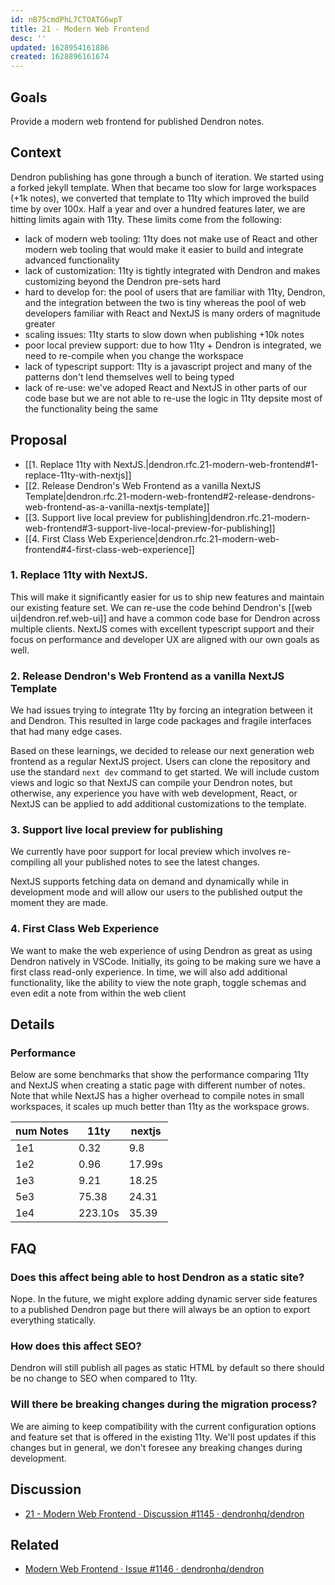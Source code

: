 ```yaml
---
id: nB75cmdPhL7CTOATG6wpT
title: 21 - Modern Web Frontend
desc: ''
updated: 1628954161886
created: 1628896161674
---
```


## Goals

Provide a modern web frontend for published Dendron notes. 

## Context

Dendron publishing has gone through a bunch of iteration. We started using a forked jekyll template. When that became too slow for large workspaces (+1k notes), we converted that template to 11ty which improved the build time by over 100x. Half a year and over a hundred features later, we are hitting limits again with 11ty. These limits come from the following: 

- lack of modern web tooling: 11ty does not make use of React and other modern web tooling that would make it easier to build and integrate advanced functionality
- lack of customization: 11ty is tightly integrated with Dendron and makes customizing beyond the Dendron pre-sets hard
- hard to develop for: the pool of users that are familiar with 11ty, Dendron, and the integration between the two is tiny whereas the pool of web developers familiar with React and NextJS is many orders of magnitude greater
- scaling issues: 11ty starts to slow down when publishing +10k notes
- poor local preview support: due to how 11ty + Dendron is integrated, we need to re-compile when you change the workspace
- lack of typescript support: 11ty is a javascript project and many of the patterns don't lend themselves well to being typed
- lack of re-use: we've adoped React and NextJS in other parts of our code base but we are not able to re-use the logic in 11ty depsite most of the functionality being the same

## Proposal

- [[1. Replace 11ty with NextJS.|dendron.rfc.21-modern-web-frontend#1-replace-11ty-with-nextjs]]
- [[2. Release Dendron's Web Frontend as a vanilla NextJS Template|dendron.rfc.21-modern-web-frontend#2-release-dendrons-web-frontend-as-a-vanilla-nextjs-template]]
- [[3. Support live local preview for publishing|dendron.rfc.21-modern-web-frontend#3-support-live-local-preview-for-publishing]]
- [[4. First Class Web Experience|dendron.rfc.21-modern-web-frontend#4-first-class-web-experience]]

### 1. Replace 11ty with NextJS. 

This will make it significantly easier for us to ship new features and maintain our existing feature set. We can re-use the code behind Dendron's [[web ui|dendron.ref.web-ui]] and have a common code base for Dendron across multiple clients. NextJS comes with excellent typescript support and their focus on performance and developer UX are aligned with our own goals as well. 

### 2. Release Dendron's Web Frontend as a vanilla NextJS Template 

We had issues trying to integrate 11ty by forcing an integration between it and Dendron. This resulted in large code packages and fragile interfaces that had many edge cases. 

Based on these learnings, we decided to release our next generation web frontend as a regular NextJS project. Users can clone the repository and use the standard `next dev` command to get started. We will include custom views and logic so that NextJS can compile your Dendron notes, but otherwise, any experience you have with web development, React, or NextJS can be applied to add additional customizations to the template. 

### 3. Support live local preview for publishing

We currently have poor support for local preview which involves re-compiling all your published notes to see the latest changes. 

NextJS supports fetching data on demand and dynamically while in development mode and will allow our users to the published output the moment they are made. 

### 4. First Class Web Experience

We want to make the web experience of using Dendron as great as using Dendron natively in VSCode. Initially, its going to be making sure we have a first class read-only experience. In time, we will also add additional functionality, like the ability to view the note graph, toggle schemas and even edit a note from within the web client


## Details

### Performance

Below are some benchmarks that show the performance comparing 11ty and NextJS when creating a static page with different number of notes. Note that while NextJS has a higher overhead to compile notes in small workspaces, it scales up much better than 11ty as the workspace grows. 

| num Notes | 11ty    | nextjs        |
| --------- | ------- | ------------- |
| 1e1       | 0.32    | 9.8           |
| 1e2       | 0.96    | 17.99s        |
| 1e3       | 9.21    | 18.25         |
| 5e3       | 75.38   | 24.31         |
| 1e4       | 223.10s | 35.39         |

## FAQ

### Does this affect being able to host Dendron as a static site?

Nope. In the future, we might explore adding dynamic server side features to a published Dendron page but there will always be an option to export everything statically. 

### How does this affect SEO?

Dendron will still publish all pages as static HTML by default so there should be no change to SEO when compared to 11ty.

### Will there be breaking changes during the migration process?

We are aiming to keep compatibility with the current configuration options and feature set that is offered in the existing 11ty. We'll post updates if this changes but in general, we don't foresee any breaking changes during development. 

## Discussion
- [21 - Modern Web Frontend · Discussion #1145 · dendronhq/dendron](https://github.com/dendronhq/dendron/discussions/1145)

## Related
- [Modern Web Frontend · Issue #1146 · dendronhq/dendron](https://github.com/dendronhq/dendron/issues/1146)